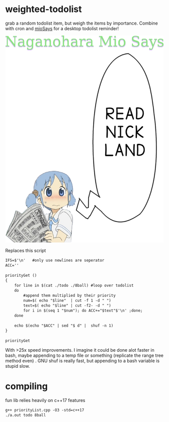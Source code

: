 # weighted-todolist
grab a random todolist item, but weigh the items by importance. Combine with cron and  [mioSays](https://github.com/keptan/MioSays) for a desktop todolist reminder!

![Piped into Miosays!](https://raw.githubusercontent.com/keptan/weighted-todolist/master/exampleMio.png)

Replaces this script
```
IFS=$'\n'	#only use newlines are seperator
ACC=''

priorityGet () 
{
	for line in $(cat ./todo ./8ball) #loop over todolist
	do
		#append them multiplied by their priority
		num=$( echo "$line"  | cut -f 1 -d " ") 
		text=$( echo "$line" | cut -f2- -d " ")
		for i in $(seq 1 "$num"); do ACC+="$text"$'\n' ;done;
	done

	echo $(echo "$ACC" | sed "$ d" |  shuf -n 1) 
}

priorityGet
```
With >25x speed improvements. I imagine it could be done alot faster in bash, maybe appending to a temp file or something (replicate the range tree method even) . GNU shuf is really fast, but appending to a bash variable is stupid slow.

# compiling
fun lib relies heavily on c++17 features 
```
g++ priorityList.cpp -O3 -std=c++17 
./a.out todo 8ball
```
